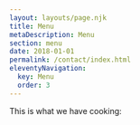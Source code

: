 ```yaml
---
layout: layouts/page.njk
title: Menu
metaDescription: Menu
section: menu
date: 2018-01-01
permalink: /contact/index.html
eleventyNavigation:
  key: Menu
  order: 3
---
```

This is what we have cooking: